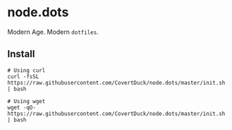 # node.dots

Modern Age. Modern `dotfiles`.

## Install

```shell
# Using curl
curl -fsSL https://raw.githubusercontent.com/CovertDuck/node.dots/master/init.sh | bash

# Using wget
wget -qO- https://raw.githubusercontent.com/CovertDuck/node.dots/master/init.sh | bash
```
